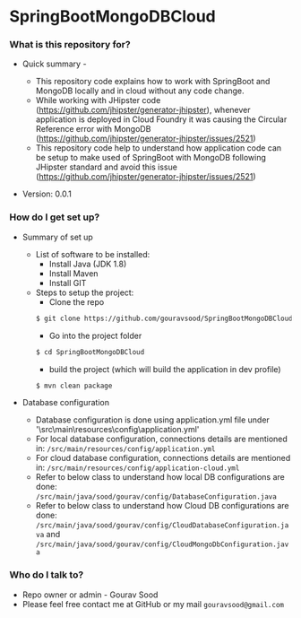 # SpringBootMongoDBCloud

### What is this repository for? ###

* Quick summary -
  * This repository code explains how to work with SpringBoot and MongoDB locally and in cloud without any code change.
  * While working with JHipster code (https://github.com/jhipster/generator-jhipster), whenever application is deployed in Cloud Foundry it was causing the Circular Reference error with MongoDB (https://github.com/jhipster/generator-jhipster/issues/2521)
  * This repository code help to understand how application code can be setup to make used of SpringBoot with MongoDB following JHipster standard and avoid this issue (https://github.com/jhipster/generator-jhipster/issues/2521)

* Version: 0.0.1

### How do I get set up? ###

* Summary of set up
    * List of software to be installed:
        * Install Java (JDK 1.8)
        * Install Maven
        * Install GIT
    * Steps to setup the project:
      * Clone the repo
      ```sh
      $ git clone https://github.com/gouravsood/SpringBootMongoDBCloud.git
      ```
      * Go into the project folder
      ```sh
      $ cd SpringBootMongoDBCloud
      ```
      * build the project (which will build the application in dev profile)
      ```sh
      $ mvn clean package
      ```

* Database configuration
  * Database configuration is done using application.yml file under '\src\main\resources\config\application.yml'
  * For local database configuration, connections details are mentioned in:
  ``
  /src/main/resources/config/application.yml
  ``
  * For cloud database configuration, connections details are mentioned in:
  ``
  /src/main/resources/config/application-cloud.yml
  ``  
  * Refer to below class to understand how local DB configurations are done:
  ``/src/main/java/sood/gourav/config/DatabaseConfiguration.java``  
  * Refer to below class to understand how Cloud DB configurations are done:
  ``/src/main/java/sood/gourav/config/CloudDatabaseConfiguration.java`` and
  ``/src/main/java/sood/gourav/config/CloudMongoDbConfiguration.java``  

### Who do I talk to? ###

* Repo owner or admin - Gourav Sood
* Please feel free contact me at GitHub or my mail ``gouravsood@gmail.com``
